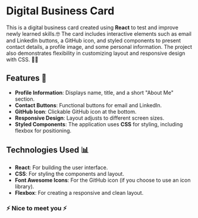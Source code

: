 # Digital Business Card 

This is a digital business card created using **React** to test and improve newly learned skills.🤓 The card includes interactive elements such as email and LinkedIn buttons, a GitHub icon, and styled components to present contact details, a profile image, and some personal information. The project also demonstrates flexibility in customizing layout and responsive design with CSS. 👨‍💻

## Features 🚀

- **Profile Information**: Displays name, title, and a short "About Me" section.
- **Contact Buttons**: Functional buttons for email and LinkedIn.
- **GitHub Icon**: Clickable GitHub icon at the bottom.
- **Responsive Design**: Layout adjusts to different screen sizes.
- **Styled Components**: The application uses **CSS** for styling, including flexbox for positioning.

## Technologies Used 📊

- **React**: For building the user interface.
- **CSS**: For styling the components and layout.
- **Font Awesome Icons**: For the GitHub icon (if you choose to use an icon library).
- **Flexbox**: For creating a responsive and clean layout.

### ⚡️ Nice to meet you ⚡️

